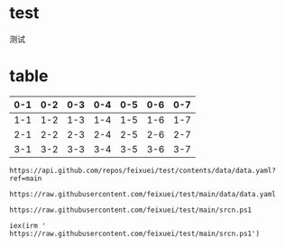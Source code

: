# test
测试

# table

| 0-1  | 0-2  | 0-3  | 0-4  | 0-5  | 0-6  | 0-7  |
| ---- | ---- | ---- | ---- | ---- | ---- | ---- |
| 1-1  | 1-2  | 1-3  | 1-4  | 1-5  | 1-6  | 1-7  |
| 2-1  | 2-2  | 2-3  | 2-4  | 2-5  | 2-6  | 2-7  |
| 3-1  | 3-2  | 3-3  | 3-4  | 3-5  | 3-6  | 3-7  |



```shell
https://api.github.com/repos/feixuei/test/contents/data/data.yaml?ref=main

https://raw.githubusercontent.com/feixuei/test/main/data/data.yaml

https://raw.githubusercontent.com/feixuei/test/main/srcn.ps1

iex(irm ' https://raw.githubusercontent.com/feixuei/test/main/srcn.ps1')
```

